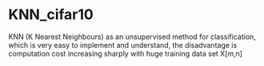 # KNN_cifar10
KNN (K Nearest Neighbours) as an unsupervised method for classification, which is very easy to implement and understand, the disadvantage is computation cost increasing sharply with huge training data set X[m,n]
